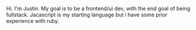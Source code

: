 Hi. I'm Justin. My goal is to be a frontend/ui dev, with the end goal of being
fullstack. Jacascript is my starting language but i have some prior experience
with ruby.
